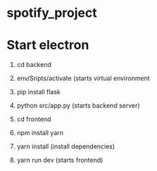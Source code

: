 # spotify_project

# Start electron

1) cd backend

2) env/Sripts/activate  (starts virtual environment

3) pip install flask

4) python src/app.py  (starts backend server)

5) cd frontend

6) npm install yarn

7) yarn install  (install dependencies)

8) yarn run dev  (starts frontend)


